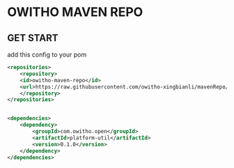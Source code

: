 # OWITHO MAVEN REPO

## GET START

add this config to your pom

```xml
<repositories>
    <repository>
    <id>owitho-maven-repo</id>
    <url>https://raw.githubusercontent.com/owitho-xingbianli/mavenRepo/master/</url>
    </repository>
</repositories>


<dependencies>
    <dependency>
        <groupId>com.owitho.open</groupId>
        <artifactId>platform-util</artifactId>
        <version>0.1.0</version>
    </dependency>
</dependencies>
```

